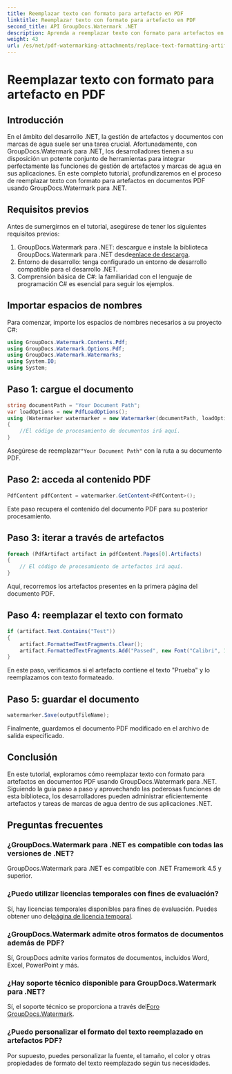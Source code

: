 ```yaml
---
title: Reemplazar texto con formato para artefacto en PDF
linktitle: Reemplazar texto con formato para artefacto en PDF
second_title: API GroupDocs.Watermark .NET
description: Aprenda a reemplazar texto con formato para artefactos en documentos PDF usando GroupDocs.Watermark para .NET. Mejore la gestión de documentos sin esfuerzo.
weight: 43
url: /es/net/pdf-watermarking-attachments/replace-text-formatting-artifact-pdf/
---
```


# Reemplazar texto con formato para artefacto en PDF

## Introducción
En el ámbito del desarrollo .NET, la gestión de artefactos y documentos con marcas de agua suele ser una tarea crucial. Afortunadamente, con GroupDocs.Watermark para .NET, los desarrolladores tienen a su disposición un potente conjunto de herramientas para integrar perfectamente las funciones de gestión de artefactos y marcas de agua en sus aplicaciones. En este completo tutorial, profundizaremos en el proceso de reemplazar texto con formato para artefactos en documentos PDF usando GroupDocs.Watermark para .NET.
## Requisitos previos
Antes de sumergirnos en el tutorial, asegúrese de tener los siguientes requisitos previos:
1.  GroupDocs.Watermark para .NET: descargue e instale la biblioteca GroupDocs.Watermark para .NET desde[enlace de descarga](https://releases.groupdocs.com/Watermark/net/).
2. Entorno de desarrollo: tenga configurado un entorno de desarrollo compatible para el desarrollo .NET.
3. Comprensión básica de C#: la familiaridad con el lenguaje de programación C# es esencial para seguir los ejemplos.

## Importar espacios de nombres
Para comenzar, importe los espacios de nombres necesarios a su proyecto C#:
```csharp
using GroupDocs.Watermark.Contents.Pdf;
using GroupDocs.Watermark.Options.Pdf;
using GroupDocs.Watermark.Watermarks;
using System.IO;
using System;
```
## Paso 1: cargue el documento
```csharp
string documentPath = "Your Document Path";
var loadOptions = new PdfLoadOptions();
using (Watermarker watermarker = new Watermarker(documentPath, loadOptions))
{
    //El código de procesamiento de documentos irá aquí.
}
```
 Asegúrese de reemplazar`"Your Document Path"` con la ruta a su documento PDF.
## Paso 2: acceda al contenido PDF
```csharp
PdfContent pdfContent = watermarker.GetContent<PdfContent>();
```
Este paso recupera el contenido del documento PDF para su posterior procesamiento.
## Paso 3: iterar a través de artefactos
```csharp
foreach (PdfArtifact artifact in pdfContent.Pages[0].Artifacts)
{
    // El código de procesamiento de artefactos irá aquí.
}
```
Aquí, recorremos los artefactos presentes en la primera página del documento PDF.
## Paso 4: reemplazar el texto con formato
```csharp
if (artifact.Text.Contains("Test"))
{
    artifact.FormattedTextFragments.Clear();
    artifact.FormattedTextFragments.Add("Passed", new Font("Calibri", 19, FontStyle.Bold), Color.Red, Color.Aqua);
}
```
En este paso, verificamos si el artefacto contiene el texto "Prueba" y lo reemplazamos con texto formateado.
## Paso 5: guardar el documento
```csharp
watermarker.Save(outputFileName);
```
Finalmente, guardamos el documento PDF modificado en el archivo de salida especificado.

## Conclusión
En este tutorial, exploramos cómo reemplazar texto con formato para artefactos en documentos PDF usando GroupDocs.Watermark para .NET. Siguiendo la guía paso a paso y aprovechando las poderosas funciones de esta biblioteca, los desarrolladores pueden administrar eficientemente artefactos y tareas de marcas de agua dentro de sus aplicaciones .NET.
## Preguntas frecuentes
### ¿GroupDocs.Watermark para .NET es compatible con todas las versiones de .NET?
GroupDocs.Watermark para .NET es compatible con .NET Framework 4.5 y superior.
### ¿Puedo utilizar licencias temporales con fines de evaluación?
 Sí, hay licencias temporales disponibles para fines de evaluación. Puedes obtener uno del[página de licencia temporal](https://purchase.groupdocs.com/temporary-license/).
### ¿GroupDocs.Watermark admite otros formatos de documentos además de PDF?
Sí, GroupDocs admite varios formatos de documentos, incluidos Word, Excel, PowerPoint y más.
### ¿Hay soporte técnico disponible para GroupDocs.Watermark para .NET?
 Sí, el soporte técnico se proporciona a través del[Foro GroupDocs.Watermark](https://forum.groupdocs.com/c/watermark/19).
### ¿Puedo personalizar el formato del texto reemplazado en artefactos PDF?
Por supuesto, puedes personalizar la fuente, el tamaño, el color y otras propiedades de formato del texto reemplazado según tus necesidades.